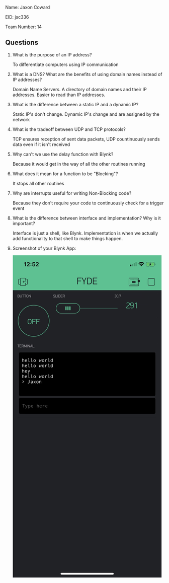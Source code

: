 Name: Jaxon Coward

EID: jsc336

Team Number: 14

## Questions

1. What is the purpose of an IP address?

    To differentiate computers using IP communication

2. What is a DNS? What are the benefits of using domain names instead of IP addresses?

    Domain Name Servers. A directory of domain names and their IP addresses. Easier to read than IP addresses.

3. What is the difference between a static IP and a dynamic IP?

    Static IP's don't change. Dynamic IP's change and are assigned by the network

4. What is the tradeoff between UDP and TCP protocols?

    TCP ensures reception of sent data packets, UDP countinuously sends data even if it isn't received

5. Why can't we use the delay function with Blynk?

    Because it would get in the way of all the other routines running

6. What does it mean for a function to be "Blocking"?

    It stops all other routines

7. Why are interrupts useful for writing Non-Blocking code?

    Because they don't require your code to continuously check for a trigger event

8. What is the difference between interface and implementation? Why is it important?

   Interface is just a shell, like Blynk. Implementation is when we actually add functionality to that shell to make things happen.

9. Screenshot of your Blynk App:

    ![your image here->](img/BlynkApp.png)
